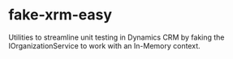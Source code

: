 fake-xrm-easy
=============

Utilities to streamline unit testing in Dynamics CRM by faking the IOrganizationService to work with an In-Memory context.

